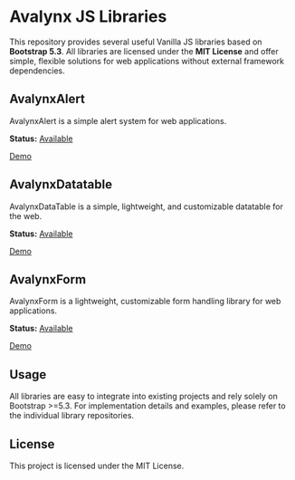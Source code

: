 # Avalynx JS Libraries

This repository provides several useful Vanilla JS libraries based on **Bootstrap 5.3**. All libraries are licensed under the **MIT License** and offer simple, flexible solutions for web applications without external framework dependencies.

## AvalynxAlert ##

AvalynxAlert is a simple alert system for web applications.

**Status:** [Available](https://github.com/avalynx/avalynx-alert)

[Demo](https://avalynx-alert.jbs-newmedia.de/examples/index.html)

## AvalynxDatatable ##

AvalynxDataTable is a simple, lightweight, and customizable datatable for the web.

**Status:** [Available](https://github.com/avalynx/avalynx-datatable)

[Demo](https://avalynx-datatable.jbs-newmedia.de/examples/index.html)

## AvalynxForm

AvalynxForm is a lightweight, customizable form handling library for web applications.

**Status:** [Available](https://github.com/avalynx/avalynx-form)

[Demo](https://avalynx-form.jbs-newmedia.de/examples/index.html)

## Usage

All libraries are easy to integrate into existing projects and rely solely on Bootstrap >=5.3. For implementation details and examples, please refer to the individual library repositories.

## License

This project is licensed under the MIT License.

